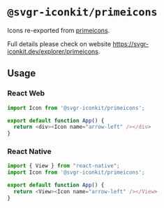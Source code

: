 # `@svgr-iconkit/primeicons`

Icons re-exported from [primeicons](https://github.com/primefaces/primeicons).

Full details please check on website https://svgr-iconkit.dev/explorer/primeicons.

## Usage

### React Web

```javascript
import Icon from '@svgr-iconkit/primeicons';

export default function App() {
  return <div><Icon name="arrow-left" /></div>
}

```

### React Native

```javascript
import { View } from "react-native";
import Icon from '@svgr-iconkit/primeicons';

export default function App() {
  return <View><Icon name="arrow-left" /></View>
}

```
